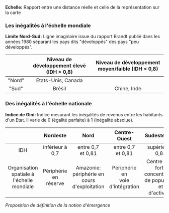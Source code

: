 **Echelle:** Rapport entre une distance réelle et celle de la représentation sur la carte
### Les inégalités à l'échelle mondiale

**Limite Nord-Sud:** Ligne imaginaire issue du rapport Brandt publié dans les années 1980 séparant les pays dits "développés" des pays "peu développés".

|        | Niveau de développement élevé (IDH > 0,8) | Niveau de développement moyen/faible (IDH < 0,8) |
|:------:|:-----------------------------------------:|:------------------------------------------------:|
| "Nord" |            Etats-Unis, Canada             |                                                  |
| "Sud"  |                  Brésil                   |                   Chine, Inde                    |
### Des inégalités à l'échelle nationale

**Indice de Gini:** Indice mesurant les inégalités de revenus entre les habitants d'un Etat. Il varie de 0 (égalité parfaite) à 1 (inégalité absolue).

|                                                     |         Nordeste         |                         Nord                          |            Centre-Ouest             |                              Sudeste/Sud                              |
| :-------------------------------------------------: | :----------------------: | :---------------------------------------------------: | :---------------------------------: | :-------------------------------------------------------------------: |
|                         IDH                         |    inférieur à<br>0,7    |                 entre 0,7<br>et 0,81                  |        entre 0,7<br>et 0,81         |                          supérieur à<br>0,81                          |
| Organisation<br>spatiale à<br>l'échelle<br>mondiale | Périphérie en<br>réserve | Amazonie:<br>périphérie en<br>cours<br>d'exploitation | Périphérie en<br>voie d'intégration | Centre avec<br>forte concentration<br>de population et<br>d'activités |
*Proposition de définition de la notion d'émergence*

